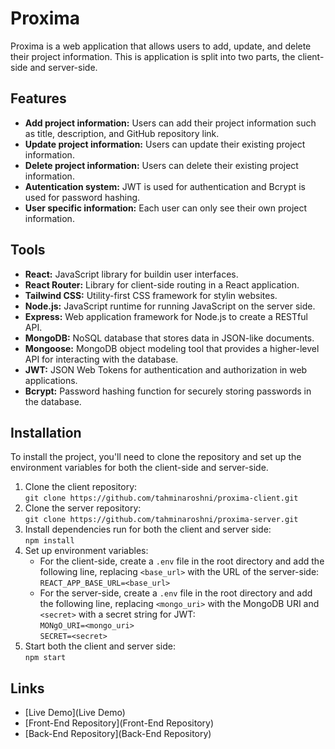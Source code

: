 # Proxima

Proxima is a web application that allows users to add, update, and delete their project information. This is application is split into two parts, the client-side and server-side.

## Features

 * **Add project information:** Users can add their project information such as title, description, and GitHub repository link. 
 * **Update project information:** Users can update their existing project information. 
 * **Delete project information:** Users can delete their existing project information. 
 * **Autentication system:** JWT is used for authentication and Bcrypt is used for password hashing. 
 * **User specific information:** Each user can only see their own project information. 

## Tools

 * **React:** JavaScript library for buildin user interfaces.
 * **React Router:** Library for client-side routing in a React application.
 * **Tailwind CSS:** Utility-first CSS framework for stylin websites.
 * **Node.js:** JavaScript runtime for running JavaScript on the server side.
 * **Express:** Web application framework for Node.js to create a RESTful API.
 * **MongoDB:** NoSQL database that stores data in JSON-like documents.
 * **Mongoose:** MongoDB object modeling tool that provides a higher-level API for interacting with the database.
 * **JWT:** JSON Web Tokens for authentication and authorization in web applications.
 * **Bcrypt:** Password hashing function for securely storing passwords in the database.
 
## Installation
 
To install the project, you'll need to clone the repository and set up the environment variables for both the client-side and server-side.
 1. Clone the client repository:\
       `git clone https://github.com/tahminaroshni/proxima-client.git`
 2. Clone the server repository:\
       `git clone https://github.com/tahminaroshni/proxima-server.git`
 3. Install dependencies run for both the client and server side:\
       `npm install`
 4. Set up environment variables:
      * For the client-side, create a `.env` file in the root directory and add the following line, replacing `<base_url>` with the URL of the server-side:\
       `REACT_APP_BASE_URL=<base_url>`
      * For the server-side, create a `.env` file in the root directory and add the following line, replacing `<mongo_uri>` with the MongoDB URI and `<secret>` with a secret string for JWT:\
       `MONgO_URI=<mongo_uri>`\
       `SECRET=<secret>`
 5. Start both the client and server side:\
       `npm start`
     
 ## Links
 
 * [Live Demo](Live Demo)
 * [Front-End Repository](Front-End Repository)
 * [Back-End Repository](Back-End Repository)

